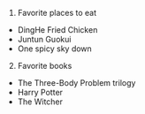 1. Favorite places to eat
  * DingHe Fried Chicken
  * Juntun Guokui
  * One spicy sky down
2. Favorite books
  * The Three-Body Problem trilogy
  * Harry Potter
  * The Witcher
